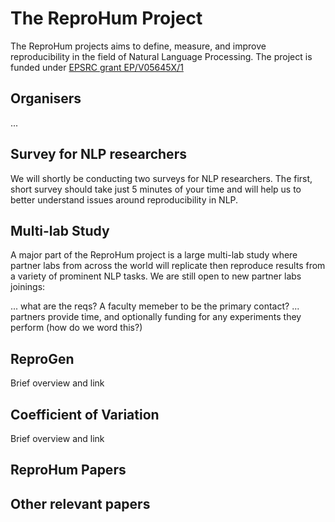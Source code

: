 # The ReproHum Project
The ReproHum projects aims to define, measure, and improve reproducibility in the field of Natural Language Processing.  The project is funded under [EPSRC grant EP/V05645X/1](https://gow.epsrc.ukri.org/NGBOViewGrant.aspx?GrantRef=EP/V05645X/1)

## Organisers
...

## Survey for NLP researchers
We will shortly be conducting two surveys for NLP researchers.  The first, short survey should take just 5 minutes of your time and will help us to better understand issues around reproducibility in NLP.

## Multi-lab Study
A major part of the ReproHum project is a large multi-lab study where partner labs from across the world will replicate then reproduce results from a variety of prominent NLP tasks.  We are still open to new partner labs joinings:

... what are the reqs?  A faculty memeber to be the primary contact?
... partners provide time, and optionally funding for any experiments they perform (how do we word this?)





## ReproGen
Brief overview and link


## Coefficient of Variation
Brief overview and link

## ReproHum Papers


## Other relevant papers
